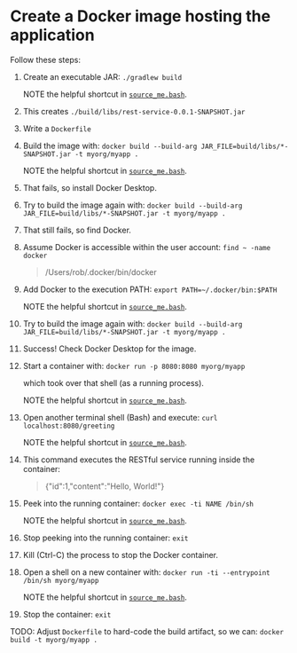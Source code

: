 # Create a Docker image hosting the application
Follow these steps:

1. Create an executable JAR: `./gradlew build`

   NOTE the helpful shortcut in [`source_me.bash`](./source_me.bash).
1. This creates `./build/libs/rest-service-0.0.1-SNAPSHOT.jar`
1. Write a `Dockerfile`
1. Build the image with:
   `docker build --build-arg JAR_FILE=build/libs/*-SNAPSHOT.jar -t myorg/myapp .`

   NOTE the helpful shortcut in [`source_me.bash`](./source_me.bash).
1. That fails, so install Docker Desktop.
1. Try to build the image again with:
   `docker build --build-arg JAR_FILE=build/libs/*-SNAPSHOT.jar -t myorg/myapp .`
1. That still fails, so find Docker. 
1. Assume Docker is accessible within the user account: `find ~ -name docker`

    > /Users/rob/.docker/bin/docker

1. Add Docker to the execution PATH:
   `export PATH=~/.docker/bin:$PATH`

   NOTE the helpful shortcut in [`source_me.bash`](./source_me.bash).
1. Try to build the image again with:
   `docker build --build-arg JAR_FILE=build/libs/*-SNAPSHOT.jar -t myorg/myapp .`
1. Success!  Check Docker Desktop for the image.
1. Start a container with: `docker run -p 8080:8080 myorg/myapp`

   which took over that shell (as a running process).

   NOTE the helpful shortcut in [`source_me.bash`](./source_me.bash).
1. Open another terminal shell (Bash) and execute: `curl localhost:8080/greeting`

   NOTE the helpful shortcut in [`source_me.bash`](./source_me.bash).
1. This command executes the RESTful service running inside the container:

    > {"id":1,"content":"Hello, World!"}

1. Peek into the running container: `docker exec -ti NAME /bin/sh`

   NOTE the helpful shortcut in [`source_me.bash`](./source_me.bash).
1. Stop peeking into the running container: `exit`
1. Kill (Ctrl-C) the process to stop the Docker container.
1. Open a shell on a new container with: `docker run -ti --entrypoint /bin/sh myorg/myapp`

   NOTE the helpful shortcut in [`source_me.bash`](./source_me.bash).
1. Stop the container: `exit`

TODO: Adjust `Dockerfile` to hard-code the build artifact, so we can:
   `docker build -t myorg/myapp .`

